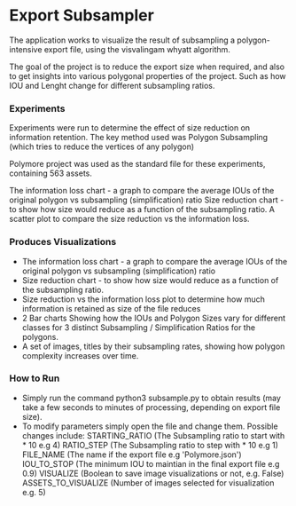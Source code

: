 # Export Subsampler

The application works to visualize the result of subsampling a polygon-intensive export file, using the visvalingam whyatt algorithm.

The goal of the project is to reduce the export size when required, and also to get insights into various polygonal properties of the project.
Such as how IOU and Lenght change for different subsampling ratios.

### Experiments
Experiments were run to determine the effect of size reduction on information retention. 
The key method used was Polygon Subsampling (which tries to reduce the vertices of any polygon)

Polymore project was used as the standard file for these experiments, containing 563 assets.

The information loss chart - a graph to  compare the average IOUs of the original polygon vs subsampling (simplification) ratio
Size reduction chart - to show how size would reduce as a function of the subsampling ratio.
A scatter plot to compare the size reduction vs the information loss. 

### Produces Visualizations
* The information loss chart - a graph to  compare the average IOUs of the original polygon vs subsampling (simplification) ratio
* Size reduction chart - to show how size would reduce as a function of the subsampling ratio.
* Size reduction vs the information loss plot to determine how much information is retained as size of the file reduces 
* 2 Bar charts Showing how the IOUs and Polygon Sizes vary for different classes for 3 distinct Subsampling / Simplification Ratios for the polygons.
* A set of images, titles by their subsampling rates, showing how polygon complexity increases over time.

### How to Run
* Simply run the command python3 subsample.py to obtain results (may take a few seconds to minutes of processing, depending on export file size).
* To modify parameters simply open the file and change them. Possible changes include: 
STARTING_RATIO (The Subsampling ratio to start with * 10 e.g 4)
RATIO_STEP (The Subsampling ratio to step with * 10 e.g 1)
FILE_NAME (The name if the export file e.g 'Polymore.json') 
IOU_TO_STOP (The minimum IOU to maintian in the final export file e.g 0.9)
VISUALIZE (Boolean to save image visualizations or not, e.g. False)
ASSETS_TO_VISUALIZE (Number of images selected for visualization e.g. 5)
